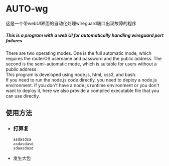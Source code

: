 # AUTO-wg
这是一个带webUI界面的自动化处理wireguard端口出现故障的程序<br />
##### This is a program with a web UI for automatically handling wireguard port failures
There are two operating modes. One is the full automatic mode, which requires the routerOS username and password and the public address. The second is the semi-automatic mode, which is suitable for users without a public address.<br />
This program is developed using node.js, html, css3, and bash.<br />
If you need to run the node.js code directly, you need to deploy a node.js environment. If you don't have a node.js runtime environment or you don't want to deploy it, here we also provide a compiled executable file that you can use directly.


## 使用方法

* ### 打算复
  
      asdasdsa 
      asdasdasd
      sdaasdasd
* 发生大包
